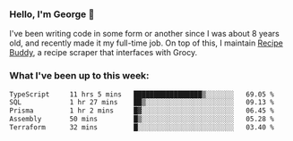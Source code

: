 ### Hello, I'm George 👋

I've been writing code in some form or another since I was about 8 years old, and recently made it my full-time job. On top of this, I maintain [Recipe Buddy](https://github.com/georgegebbett/recipe-buddy), a recipe scraper that interfaces with Grocy.  

<!--
**georgegebbett/georgegebbett** is a ✨ _special_ ✨ repository because its `README.md` (this file) appears on your GitHub profile.

Here are some ideas to get you started:

- 🔭 I’m currently working on ...
- 🌱 I’m currently learning ...
- 👯 I’m looking to collaborate on ...
- 🤔 I’m looking for help with ...
- 💬 Ask me about ...
- 📫 How to reach me: ...
- 😄 Pronouns: ...
- ⚡ Fun fact: ...
-->

### What I've been up to this week:
<!--START_SECTION:waka-->

```txt
TypeScript     11 hrs 5 mins   █████████████████▒░░░░░░░   69.05 %
SQL            1 hr 27 mins    ██▒░░░░░░░░░░░░░░░░░░░░░░   09.13 %
Prisma         1 hr 2 mins     █▓░░░░░░░░░░░░░░░░░░░░░░░   06.45 %
Assembly       50 mins         █▒░░░░░░░░░░░░░░░░░░░░░░░   05.28 %
Terraform      32 mins         █░░░░░░░░░░░░░░░░░░░░░░░░   03.40 %
```

<!--END_SECTION:waka-->
